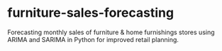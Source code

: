 # furniture-sales-forecasting
Forecasting monthly sales of furniture &amp; home furnishings stores using ARIMA and SARIMA in Python for improved retail planning.
